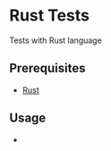 # Rust Tests

Tests with Rust language

## Prerequisites

- [Rust](https://doc.rust-lang.org/book/ch01-01-installation.html)

## Usage

-

